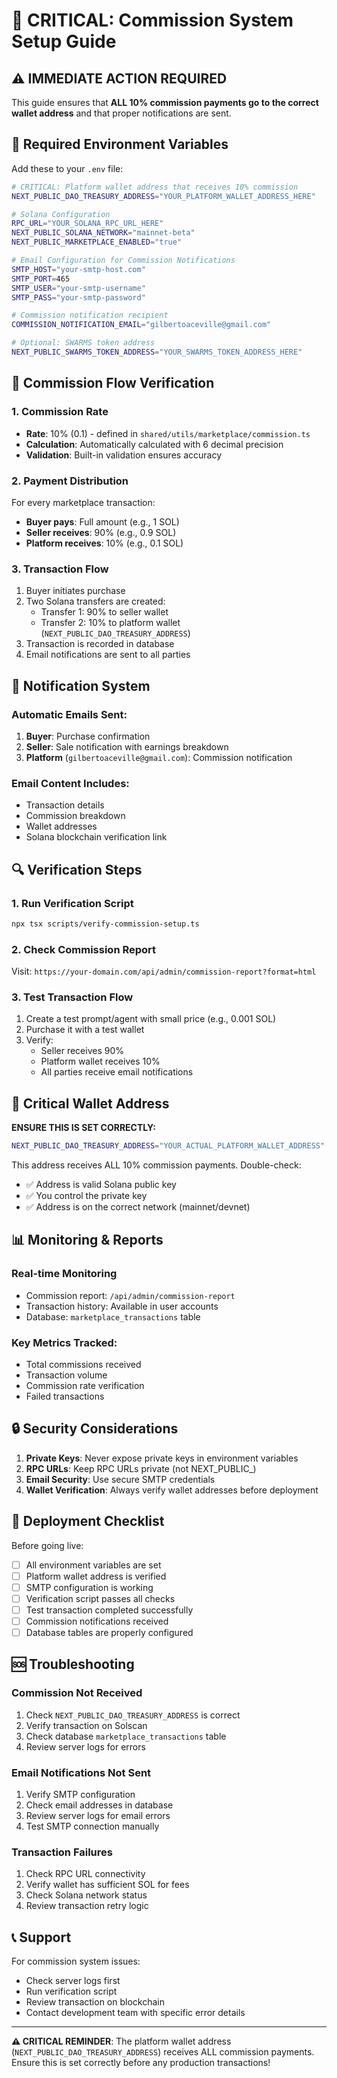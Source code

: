 # 🚨 CRITICAL: Commission System Setup Guide

## ⚠️ IMMEDIATE ACTION REQUIRED

This guide ensures that **ALL 10% commission payments go to the correct wallet address** and that proper notifications are sent.

## 🔧 Required Environment Variables

Add these to your `.env` file:

```bash
# CRITICAL: Platform wallet address that receives 10% commission
NEXT_PUBLIC_DAO_TREASURY_ADDRESS="YOUR_PLATFORM_WALLET_ADDRESS_HERE"

# Solana Configuration
RPC_URL="YOUR_SOLANA_RPC_URL_HERE"
NEXT_PUBLIC_SOLANA_NETWORK="mainnet-beta"
NEXT_PUBLIC_MARKETPLACE_ENABLED="true"

# Email Configuration for Commission Notifications
SMTP_HOST="your-smtp-host.com"
SMTP_PORT=465
SMTP_USER="your-smtp-username"
SMTP_PASS="your-smtp-password"

# Commission notification recipient
COMMISSION_NOTIFICATION_EMAIL="gilbertoaceville@gmail.com"

# Optional: SWARMS token address
NEXT_PUBLIC_SWARMS_TOKEN_ADDRESS="YOUR_SWARMS_TOKEN_ADDRESS_HERE"
```

## 🎯 Commission Flow Verification

### 1. Commission Rate
- **Rate**: 10% (0.1) - defined in `shared/utils/marketplace/commission.ts`
- **Calculation**: Automatically calculated with 6 decimal precision
- **Validation**: Built-in validation ensures accuracy

### 2. Payment Distribution
For every marketplace transaction:
- **Buyer pays**: Full amount (e.g., 1 SOL)
- **Seller receives**: 90% (e.g., 0.9 SOL)
- **Platform receives**: 10% (e.g., 0.1 SOL)

### 3. Transaction Flow
1. Buyer initiates purchase
2. Two Solana transfers are created:
   - Transfer 1: 90% to seller wallet
   - Transfer 2: 10% to platform wallet (`NEXT_PUBLIC_DAO_TREASURY_ADDRESS`)
3. Transaction is recorded in database
4. Email notifications are sent to all parties

## 📧 Notification System

### Automatic Emails Sent:
1. **Buyer**: Purchase confirmation
2. **Seller**: Sale notification with earnings breakdown
3. **Platform** (`gilbertoaceville@gmail.com`): Commission notification

### Email Content Includes:
- Transaction details
- Commission breakdown
- Wallet addresses
- Solana blockchain verification link

## 🔍 Verification Steps

### 1. Run Verification Script
```bash
npx tsx scripts/verify-commission-setup.ts
```

### 2. Check Commission Report
Visit: `https://your-domain.com/api/admin/commission-report?format=html`

### 3. Test Transaction Flow
1. Create a test prompt/agent with small price (e.g., 0.001 SOL)
2. Purchase it with a test wallet
3. Verify:
   - Seller receives 90%
   - Platform wallet receives 10%
   - All parties receive email notifications

## 🚨 Critical Wallet Address

**ENSURE THIS IS SET CORRECTLY:**
```bash
NEXT_PUBLIC_DAO_TREASURY_ADDRESS="YOUR_ACTUAL_PLATFORM_WALLET_ADDRESS"
```

This address receives ALL 10% commission payments. Double-check:
- ✅ Address is valid Solana public key
- ✅ You control the private key
- ✅ Address is on the correct network (mainnet/devnet)

## 📊 Monitoring & Reports

### Real-time Monitoring
- Commission report: `/api/admin/commission-report`
- Transaction history: Available in user accounts
- Database: `marketplace_transactions` table

### Key Metrics Tracked:
- Total commissions received
- Transaction volume
- Commission rate verification
- Failed transactions

## 🔒 Security Considerations

1. **Private Keys**: Never expose private keys in environment variables
2. **RPC URLs**: Keep RPC URLs private (not NEXT_PUBLIC_)
3. **Email Security**: Use secure SMTP credentials
4. **Wallet Verification**: Always verify wallet addresses before deployment

## 🚀 Deployment Checklist

Before going live:

- [ ] All environment variables are set
- [ ] Platform wallet address is verified
- [ ] SMTP configuration is working
- [ ] Verification script passes all checks
- [ ] Test transaction completed successfully
- [ ] Commission notifications received
- [ ] Database tables are properly configured

## 🆘 Troubleshooting

### Commission Not Received
1. Check `NEXT_PUBLIC_DAO_TREASURY_ADDRESS` is correct
2. Verify transaction on Solscan
3. Check database `marketplace_transactions` table
4. Review server logs for errors

### Email Notifications Not Sent
1. Verify SMTP configuration
2. Check email addresses in database
3. Review server logs for email errors
4. Test SMTP connection manually

### Transaction Failures
1. Check RPC URL connectivity
2. Verify wallet has sufficient SOL for fees
3. Check Solana network status
4. Review transaction retry logic

## 📞 Support

For commission system issues:
- Check server logs first
- Run verification script
- Review transaction on blockchain
- Contact development team with specific error details

---

**⚠️ CRITICAL REMINDER**: The platform wallet address (`NEXT_PUBLIC_DAO_TREASURY_ADDRESS`) receives ALL commission payments. Ensure this is set correctly before any production transactions!
